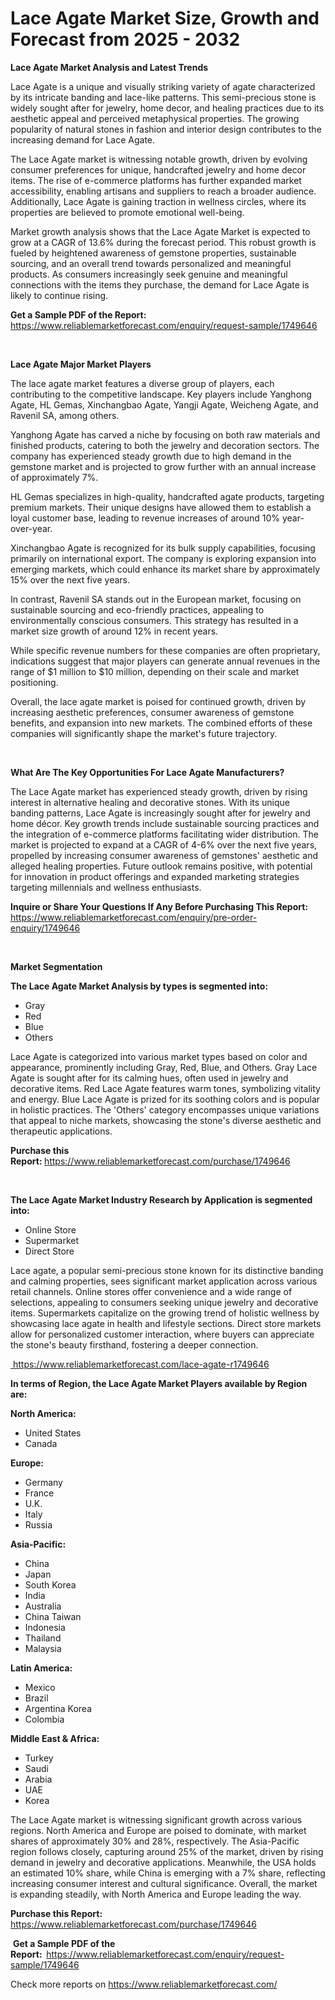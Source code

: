 <p><h1>Lace Agate Market Size, Growth and Forecast from 2025 - 2032</h1></p><p><strong>Lace Agate Market Analysis and Latest Trends</strong></p>
<p><p>Lace Agate is a unique and visually striking variety of agate characterized by its intricate banding and lace-like patterns. This semi-precious stone is widely sought after for jewelry, home decor, and healing practices due to its aesthetic appeal and perceived metaphysical properties. The growing popularity of natural stones in fashion and interior design contributes to the increasing demand for Lace Agate.</p><p>The Lace Agate market is witnessing notable growth, driven by evolving consumer preferences for unique, handcrafted jewelry and home decor items. The rise of e-commerce platforms has further expanded market accessibility, enabling artisans and suppliers to reach a broader audience. Additionally, Lace Agate is gaining traction in wellness circles, where its properties are believed to promote emotional well-being.</p><p>Market growth analysis shows that the Lace Agate Market is expected to grow at a CAGR of 13.6% during the forecast period. This robust growth is fueled by heightened awareness of gemstone properties, sustainable sourcing, and an overall trend towards personalized and meaningful products. As consumers increasingly seek genuine and meaningful connections with the items they purchase, the demand for Lace Agate is likely to continue rising.</p></p>
<p><strong>Get a Sample PDF of the Report:&nbsp;</strong> <a href="https://www.reliablemarketforecast.com/enquiry/request-sample/1749646?utm_campaign=3050&utm_medium=2&utm_source=Github&utm_content=ia&utm_term=06032025&utm_id=lace-agate">https://www.reliablemarketforecast.com/enquiry/request-sample/1749646</a></p>
<p>&nbsp;</p>
<p><strong>Lace Agate Major Market Players</strong></p>
<p><p>The lace agate market features a diverse group of players, each contributing to the competitive landscape. Key players include Yanghong Agate, HL Gemas, Xinchangbao Agate, Yangji Agate, Weicheng Agate, and Ravenil SA, among others. </p><p>Yanghong Agate has carved a niche by focusing on both raw materials and finished products, catering to both the jewelry and decoration sectors. The company has experienced steady growth due to high demand in the gemstone market and is projected to grow further with an annual increase of approximately 7%.</p><p>HL Gemas specializes in high-quality, handcrafted agate products, targeting premium markets. Their unique designs have allowed them to establish a loyal customer base, leading to revenue increases of around 10% year-over-year. </p><p>Xinchangbao Agate is recognized for its bulk supply capabilities, focusing primarily on international export. The company is exploring expansion into emerging markets, which could enhance its market share by approximately 15% over the next five years.</p><p>In contrast, Ravenil SA stands out in the European market, focusing on sustainable sourcing and eco-friendly practices, appealing to environmentally conscious consumers. This strategy has resulted in a market size growth of around 12% in recent years.</p><p>While specific revenue numbers for these companies are often proprietary, indications suggest that major players can generate annual revenues in the range of $1 million to $10 million, depending on their scale and market positioning. </p><p>Overall, the lace agate market is poised for continued growth, driven by increasing aesthetic preferences, consumer awareness of gemstone benefits, and expansion into new markets. The combined efforts of these companies will significantly shape the market's future trajectory.</p></p>
<p>&nbsp;</p>
<p><strong>What Are The Key Opportunities For Lace Agate Manufacturers?</strong></p>
<p><p>The Lace Agate market has experienced steady growth, driven by rising interest in alternative healing and decorative stones. With its unique banding patterns, Lace Agate is increasingly sought after for jewelry and home décor. Key growth trends include sustainable sourcing practices and the integration of e-commerce platforms facilitating wider distribution. The market is projected to expand at a CAGR of 4-6% over the next five years, propelled by increasing consumer awareness of gemstones' aesthetic and alleged healing properties. Future outlook remains positive, with potential for innovation in product offerings and expanded marketing strategies targeting millennials and wellness enthusiasts.</p></p>
<p><strong>Inquire or Share Your Questions If Any Before Purchasing This Report:</strong> <a href="https://www.reliablemarketforecast.com/enquiry/pre-order-enquiry/1749646?utm_campaign=3050&utm_medium=2&utm_source=Github&utm_content=ia&utm_term=06032025&utm_id=lace-agate">https://www.reliablemarketforecast.com/enquiry/pre-order-enquiry/1749646</a></p>
<p>&nbsp;</p>
<p><strong>Market Segmentation</strong></p>
<p><strong>The Lace Agate Market Analysis by types is segmented into:</strong></p>
<p><ul><li>Gray</li><li>Red</li><li>Blue</li><li>Others</li></ul></p>
<p><p>Lace Agate is categorized into various market types based on color and appearance, prominently including Gray, Red, Blue, and Others. Gray Lace Agate is sought after for its calming hues, often used in jewelry and decorative items. Red Lace Agate features warm tones, symbolizing vitality and energy. Blue Lace Agate is prized for its soothing colors and is popular in holistic practices. The 'Others' category encompasses unique variations that appeal to niche markets, showcasing the stone's diverse aesthetic and therapeutic applications.</p></p>
<p><strong>Purchase this Report:&nbsp;</strong><a href="https://www.reliablemarketforecast.com/purchase/1749646?utm_campaign=3050&utm_medium=2&utm_source=Github&utm_content=ia&utm_term=06032025&utm_id=lace-agate">https://www.reliablemarketforecast.com/purchase/1749646</a></p>
<p>&nbsp;</p>
<p><strong>The Lace Agate Market Industry Research by Application is segmented into:</strong></p>
<p><ul><li>Online Store</li><li>Supermarket</li><li>Direct Store</li></ul></p>
<p><p>Lace agate, a popular semi-precious stone known for its distinctive banding and calming properties, sees significant market application across various retail channels. Online stores offer convenience and a wide range of selections, appealing to consumers seeking unique jewelry and decorative items. Supermarkets capitalize on the growing trend of holistic wellness by showcasing lace agate in health and lifestyle sections. Direct store markets allow for personalized customer interaction, where buyers can appreciate the stone's beauty firsthand, fostering a deeper connection.</p></p>
<p><a href="https://www.reliablemarketforecast.com/lace-agate-r1749646?utm_campaign=3050&utm_medium=2&utm_source=Github&utm_content=ia&utm_term=06032025&utm_id=lace-agate">&nbsp;https://www.reliablemarketforecast.com/lace-agate-r1749646</a></p>
<p><strong>In terms of Region, the Lace Agate Market Players available by Region are:</strong></p>
<p>
    <p> <strong> North America: </strong>
        <ul>
            <li>United States</li>
            <li>Canada</li>
        </ul>
        </p> 
    <p> <strong> Europe: </strong>
        <ul>
            <li>Germany</li>
            <li>France</li>
            <li>U.K.</li>
            <li>Italy</li>
            <li>Russia</li>
        </ul>
        </p> 
    <p> <strong> Asia-Pacific: </strong>
        <ul>
            <li>China</li>
            <li>Japan</li>
            <li>South Korea</li>
            <li>India</li>
            <li>Australia</li>
            <li>China Taiwan</li>
            <li>Indonesia</li>
            <li>Thailand</li>
            <li>Malaysia</li>
        </ul>
        </p> 
    <p> <strong> Latin America: </strong>
        <ul>
            <li>Mexico</li>
            <li>Brazil</li>
            <li>Argentina Korea</li>
            <li>Colombia</li>
        </ul>
        </p> 
    <p> <strong> Middle East & Africa: </strong>
        <ul>
            <li>Turkey</li>
            <li>Saudi</li>
            <li>Arabia</li>
            <li>UAE</li>
            <li>Korea</li>
        </ul>
    </p>
    </p>
<p><p>The Lace Agate market is witnessing significant growth across various regions. North America and Europe are poised to dominate, with market shares of approximately 30% and 28%, respectively. The Asia-Pacific region follows closely, capturing around 25% of the market, driven by rising demand in jewelry and decorative applications. Meanwhile, the USA holds an estimated 10% share, while China is emerging with a 7% share, reflecting increasing consumer interest and cultural significance. Overall, the market is expanding steadily, with North America and Europe leading the way.</p></p>
<p><strong>Purchase this Report: </strong><a href="https://www.reliablemarketforecast.com/purchase/1749646?utm_campaign=3050&utm_medium=2&utm_source=Github&utm_content=ia&utm_term=06032025&utm_id=lace-agate">https://www.reliablemarketforecast.com/purchase/1749646</a></p>
<p>&nbsp;<strong>Get a Sample PDF of the Report:&nbsp;&nbsp;</strong><a href="https://www.reliablemarketforecast.com/enquiry/request-sample/1749646?utm_campaign=3050&utm_medium=2&utm_source=Github&utm_content=ia&utm_term=06032025&utm_id=lace-agate">https://www.reliablemarketforecast.com/enquiry/request-sample/1749646</a></p>
<p><strong></strong></p>
<p>Check more reports on <a href="https://www.reliablemarketforecast.com/?utm_campaign=3050&utm_medium=2&utm_source=Github&utm_content=ia&utm_term=06032025&utm_id=lace-agate">https://www.reliablemarketforecast.com/</a></p>